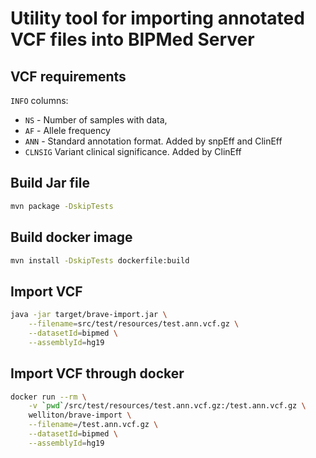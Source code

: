 # Utility tool for importing annotated VCF files into BIPMed Server

## VCF requirements

`INFO` columns:

- `NS` - Number of samples with data,
- `AF` - Allele frequency
- `ANN` - Standard annotation format. Added by snpEff and ClinEff
- `CLNSIG` Variant clinical significance. Added by ClinEff

## Build Jar file

```bash
mvn package -DskipTests
```

## Build docker image
   
```bash
mvn install -DskipTests dockerfile:build
```

## Import VCF

```bash
java -jar target/brave-import.jar \
    --filename=src/test/resources/test.ann.vcf.gz \
    --datasetId=bipmed \
    --assemblyId=hg19
```

## Import VCF through docker

```bash
docker run --rm \
    -v `pwd`/src/test/resources/test.ann.vcf.gz:/test.ann.vcf.gz \
    welliton/brave-import \
    --filename=/test.ann.vcf.gz \
    --datasetId=bipmed \
    --assemblyId=hg19
```